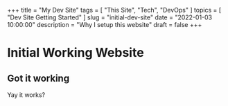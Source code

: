 +++
title = "My Dev Site"
tags = [ "This Site", "Tech", "DevOps" ]
topics = [ "Dev Site Getting Started" ]
slug = "initial-dev-site"
date = "2022-01-03 10:00:00"
description = "Why I setup this website"
draft = false
+++

<!-- markdownlint-disable MD025 -->
# Initial Working Website
<!-- markdownlint-enable MD025 -->
## Got it working

Yay it works?
